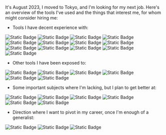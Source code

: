 It's August 2023, I moved to Tokyo, and I'm looking for my next job. Here's an overview of the tools I've used and the things that interest me, for whom might consider hiring me:


- Tools I have decent experience with:

![Static Badge](https://img.shields.io/badge/AWS%20Lambda-FF9900?style=for-the-badge&logo=awslambda&logoColor=white) ![Static Badge](https://img.shields.io/badge/DynamoDB-4053D6?style=for-the-badge&logo=amazondynamodb&logoColor=white) ![Static Badge](https://img.shields.io/badge/S3-569A31?style=for-the-badge&logo=amazons3&logoColor=white) ![Static Badge](https://img.shields.io/badge/Api%20Gateway-FF4F8B?style=for-the-badge&logo=amazonapigateway&logoColor=white) ![Static Badge](https://img.shields.io/badge/Fargate-FF9900?style=for-the-badge&logo=awsfargate&logoColor=white) ![Static Badge](https://img.shields.io/badge/EC2-FF9900?style=for-the-badge&logo=amazonec2&logoColor=white) ![Static Badge](https://img.shields.io/badge/SQS-FF4F8B?style=for-the-badge&logo=amazonsqs&logoColor=white) ![Static Badge](https://img.shields.io/badge/Step%20Functions-FF4F8B?style=for-the-badge&logoColor=white) ![Static Badge](https://img.shields.io/badge/AWS%20CDK-FF9900?style=for-the-badge) ![Static Badge](https://img.shields.io/badge/Linux-white?style=for-the-badge&logo=linux&logoColor=black) ![Static Badge](https://img.shields.io/badge/Docker-2496ED?style=for-the-badge&logo=docker&logoColor=white) ![Static Badge](https://img.shields.io/badge/Python-3776AB?style=for-the-badge&logo=python&logoColor=white) ![Static Badge](https://img.shields.io/badge/Pandas-150458?style=for-the-badge&logo=pandas&logoColor=white)

- Other tools I have been exposed to:

![Static Badge](https://img.shields.io/badge/Julia-9558B2?style=for-the-badge&logo=Julia&logoColor=white) ![Static Badge](https://img.shields.io/badge/Go-00ADD8?style=for-the-badge&logo=Go&logoColor=white) ![Static Badge](https://img.shields.io/badge/Tensorflow-FF6F00?style=for-the-badge&logo=Tensorflow&logoColor=white) ![Static Badge](https://img.shields.io/badge/scikit--learn-F7931E?style=for-the-badge&logo=scikit-learn&logoColor=white) ![Static Badge](https://img.shields.io/badge/flutter-02569b?style=for-the-badge&logo=flutter&logoColor=white) ![Static Badge](https://img.shields.io/badge/SPA%20frameworks-3178C6?style=for-the-badge)

- Some important subjects where I'm lacking, but I plan to get better at:

![Static Badge](https://img.shields.io/badge/SQL-white?style=for-the-badge) ![Static Badge](https://img.shields.io/badge/Mathematics-white?style=for-the-badge) ![Static Badge](https://img.shields.io/badge/Networking-white?style=for-the-badge) ![Static Badge](https://img.shields.io/badge/Computer%20Architecture-white?style=for-the-badge) ![Static Badge](https://img.shields.io/badge/Typescript-3178C6?style=for-the-badge&logo=typescript&logoColor=white) ![Static Badge](https://img.shields.io/badge/Low%20Level%20Languages-white?style=for-the-badge)

- Direction where I want to pivot in my career, once I'm enough of a generalist:
  
![Static Badge](https://img.shields.io/badge/Machine%20Learning%20for%20Robotics-white?style=for-the-badge) ![Static Badge](https://img.shields.io/badge/Functional%20Programming-white?style=for-the-badge) ![Static Badge](https://img.shields.io/badge/MLOPS-white?style=for-the-badge)

